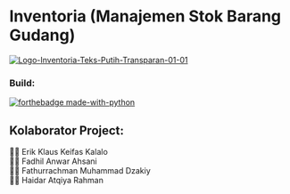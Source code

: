 # Inventoria (Manajemen Stok Barang Gudang)

<a href="https://ibb.co.com/KDH789v"><img src="https://i.ibb.co.com/dty6HQY/Logo-Inventoria-Teks-Putih-Transparan-01-01.png" alt="Logo-Inventoria-Teks-Putih-Transparan-01-01" border="0"></a>

### Build:
[![forthebadge made-with-python](http://ForTheBadge.com/images/badges/made-with-python.svg)](https://www.python.org/)

## Kolaborator Project:
👩‍💻 Erik Klaus Keifas Kalalo <br>
👩‍💻 Fadhil Anwar Ahsani <br>
👩‍💻 Fathurrachman Muhammad Dzakiy <br>
👩‍💻 Haidar Atqiya Rahman <br>
